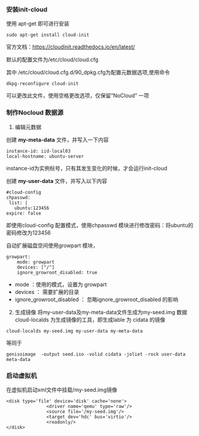 ### 安装init-cloud
使用 apt-get 即可进行安装
```
sudo apt-get install cloud-init
```
官方文档：https://cloudinit.readthedocs.io/en/latest/

默认的配置文件为/etc/cloud/cloud.cfg

其中 /etc/cloud/cloud.cfg.d/90_dpkg.cfg为配置元数据选项,使用命令
```
dkpg-reconfigure cloud-init
```
可以更改此文件，使用空格更改选项，仅保留“NoCloud” 一项

### 制作Nocloud 数据源
1. 编辑元数据

创建 **my-meta-data** 文件，并写入一下内容
```
instance-id: iid-local03
local-hostname: ubuntu-server
```
instance-id为实例标号，只有其发生变化的时候，才会运行init-cloud


创建 **my-user-data** 文件，并写入以下内容

```
#cloud-config
chpasswd:
 list: |
   ubuntu:123456
expire: false
```
即使用cloud-config 配置模式，使用chpasswd 模块进行修改密码：将ubuntu的密码修改为123456

自动扩展磁盘空间使用growpart 模块，

```
growpart:
    mode: growpart
    devices: ["/"]
    ignore_growroot_disabled: true
```
* mode ：使用的模式，设置为 growpart
* devices ： 需要扩展的目录
* ignore_growroot_disabled ： 忽略ignore_growroot_disabled 的影响

2. 生成镜像
将my-user-data及my-meta-data文件生成为my-seed.img 数据
cloud-localds 为生成镜像的工具，即生成lable 为 cidata 的镜像
```
cloud-localds my-seed.img my-user-data my-meta-data
```

等同于
```
genisoimage  -output seed.iso -volid cidata -joliet -rock user-data meta-data

```
### 启动虚拟机
在虚拟机启动xml文件中挂载/my-seed.img镜像
```
<disk type='file' device='disk' cache='none'>
               <driver name='qemu' type='raw'/>
               <source file='/my-seed.img'/>
               <target dev='hdc' bus='virtio'/>
               <readonly/>
</disk>
```
